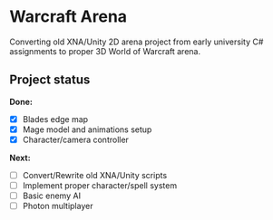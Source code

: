 # Warcraft Arena
Converting old XNA/Unity 2D arena project from early university C# assignments to proper 3D World of Warcraft arena.

## Project status
**Done:**
- [X] Blades edge map
- [X] Mage model and animations setup
- [X] Character/camera controller

**Next:**
- [ ] Convert/Rewrite old XNA/Unity scripts
- [ ] Implement proper character/spell system
- [ ] Basic enemy AI
- [ ] Photon multiplayer
